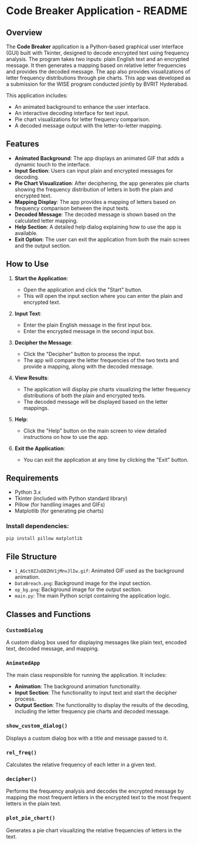 # Code Breaker Application - README

## Overview
The **Code Breaker** application is a Python-based graphical user interface (GUI) built with Tkinter, designed to decode encrypted text using frequency analysis. The program takes two inputs: plain English text and an encrypted message. It then generates a mapping based on relative letter frequencies and provides the decoded message. The app also provides visualizations of letter frequency distributions through pie charts. This app was developed as a submission for the WISE program conducted jointly by BVRIT Hyderabad. 

This application includes:
- An animated background to enhance the user interface.
- An interactive decoding interface for text input.
- Pie chart visualizations for letter frequency comparison.
- A decoded message output with the letter-to-letter mapping.

## Features
- **Animated Background**: The app displays an animated GIF that adds a dynamic touch to the interface.
- **Input Section**: Users can input plain and encrypted messages for decoding.
- **Pie Chart Visualization**: After deciphering, the app generates pie charts showing the frequency distribution of letters in both the plain and encrypted text.
- **Mapping Display**: The app provides a mapping of letters based on frequency comparison between the input texts.
- **Decoded Message**: The decoded message is shown based on the calculated letter mapping.
- **Help Section**: A detailed help dialog explaining how to use the app is available.
- **Exit Option**: The user can exit the application from both the main screen and the output section.

## How to Use
1. **Start the Application**:
   - Open the application and click the "Start" button.
   - This will open the input section where you can enter the plain and encrypted text.

2. **Input Text**:
   - Enter the plain English message in the first input box.
   - Enter the encrypted message in the second input box.

3. **Decipher the Message**:
   - Click the "Decipher" button to process the input.
   - The app will compare the letter frequencies of the two texts and provide a mapping, along with the decoded message.

4. **View Results**:
   - The application will display pie charts visualizing the letter frequency distributions of both the plain and encrypted texts.
   - The decoded message will be displayed based on the letter mappings.

5. **Help**:
   - Click the "Help" button on the main screen to view detailed instructions on how to use the app.

6. **Exit the Application**:
   - You can exit the application at any time by clicking the "Exit" button.

## Requirements
- Python 3.x
- Tkinter (included with Python standard library)
- Pillow (for handling images and GIFs)
- Matplotlib (for generating pie charts)

### Install dependencies:
```bash
pip install pillow matplotlib
```

## File Structure
- `1_AGct0ZJuD8ZHV1jMnvJlIw.gif`: Animated GIF used as the background animation.
- `DataBreach.png`: Background image for the input section.
- `op_bg.png`: Background image for the output section.
- `main.py`: The main Python script containing the application logic.

## Classes and Functions
### `CustomDialog`
A custom dialog box used for displaying messages like plain text, encoded text, decoded message, and mapping.

### `AnimatedApp`
The main class responsible for running the application. It includes:
- **Animation**: The background animation functionality.
- **Input Section**: The functionality to input text and start the decipher process.
- **Output Section**: The functionality to display the results of the decoding, including the letter frequency pie charts and decoded message.

### `show_custom_dialog()`
Displays a custom dialog box with a title and message passed to it.

### `rel_freq()`
Calculates the relative frequency of each letter in a given text.

### `decipher()`
Performs the frequency analysis and decodes the encrypted message by mapping the most frequent letters in the encrypted text to the most frequent letters in the plain text.

### `plot_pie_chart()`
Generates a pie chart visualizing the relative frequencies of letters in the text.
